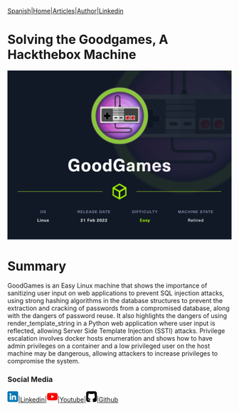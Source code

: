 [Spanish](https://emersontech.github.io/index.html)|[Home](https://emersontech.github.io/en/index.html)|[Articles](https://emersontech.github.io/en/nav/page1.html)|[Author](https://emersontech.github.io/en/nav/about.html)|[Linkedin](https://www.linkedin.com/in/emersontech/)

# Solving the Goodgames, A Hackthebox Machine

![GoodGames](/img/GoodGames.png)

# Summary
GoodGames is an Easy Linux machine that shows the importance of sanitizing user input on
web applications to prevent SQL injection attacks, using strong hashing algorithms in the database
structures to prevent the extraction and cracking of passwords from a compromised database,
along with the dangers of password reuse. It also highlights the dangers of using
render_template_string in a Python web application where user input is reflected, allowing
Server Side Template Injection (SSTI) attacks. Privilege escalation involves docker hosts
enumeration and shows how to have admin privileges on a container and a low privileged user on
the host machine may be dangerous, allowing attackers to increase privileges to compromise the
system.

### Social Media

![img](/img/linkedin.png)|[Linkedin](https://www.linkedin.com/in/emersontech/)|![img](/img/youtube.png)|[Youtube](https://www.youtube.com/channel/UChNTj2xNpEQiliMv-IJbWvQ)|![img](/img/github.png)|[Github](https://github.com/emersontech)
